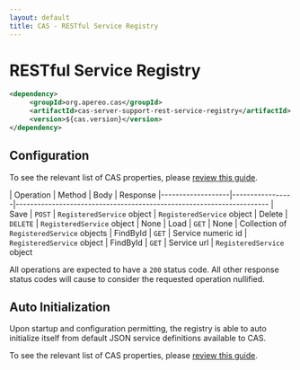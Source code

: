 ```yaml
---
layout: default
title: CAS - RESTful Service Registry
---
```


# RESTful Service Registry

```xml
<dependency>
     <groupId>org.apereo.cas</groupId>
     <artifactId>cas-server-support-rest-service-registry</artifactId>
     <version>${cas.version}</version>
</dependency>
```

## Configuration

To see the relevant list of CAS properties, please [review this guide](Configuration-Properties.html#restful-service-registry).

| Operation         | Method          | Body                       | Response
|-------------------|-----------------|----------------------------------------------------------------------
| Save              | `POST`          | `RegisteredService` object | `RegisteredService` object
| Delete            | `DELETE`        | `RegisteredService` object | None 
| Load              | `GET`           | None                       | Collection of `RegisteredService` objects
| FindById          | `GET`           | Service numeric id         | `RegisteredService` object
| FindById          | `GET`           | Service url                | `RegisteredService` object

All operations are expected to have a `200` status code. All other response status codes will cause to consider the requested operation nullified.

## Auto Initialization

Upon startup and configuration permitting, the registry is able to auto initialize itself from default JSON service definitions available to CAS.

To see the relevant list of CAS properties, please [review this guide](Configuration-Properties.html#service-registry).
